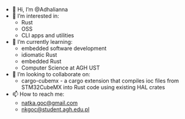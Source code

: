 - 👋 Hi, I’m @Adhalianna
- 👀 I’m interested in:
  - Rust
  - OSS
  - CLI apps and utilities
- 🌱 I’m currently learning:
  - embedded software development
  - idiomatic Rust
  - embedded Rust
  - Computer Science at AGH UST
- 💞️ I’m looking to collaborate on:
  - cargo-cubemx - a cargo extension that compiles ioc files from STM32CubeMX into Rust code using existing HAL crates
- 📫 How to reach me:
  - <natka.goc@gmail.com>
  - <nkgoc@student.agh.edu.pl>

<!---
Adhalianna/Adhalianna is a ✨ special ✨ repository because its `README.md` (this file) appears on your GitHub profile.
You can click the Preview link to take a look at your changes.
--->
